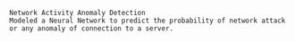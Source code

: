 	Network Activity Anomaly Detection  
    Modeled a Neural Network to predict the probability of network attack or any anomaly of connection to a server.
